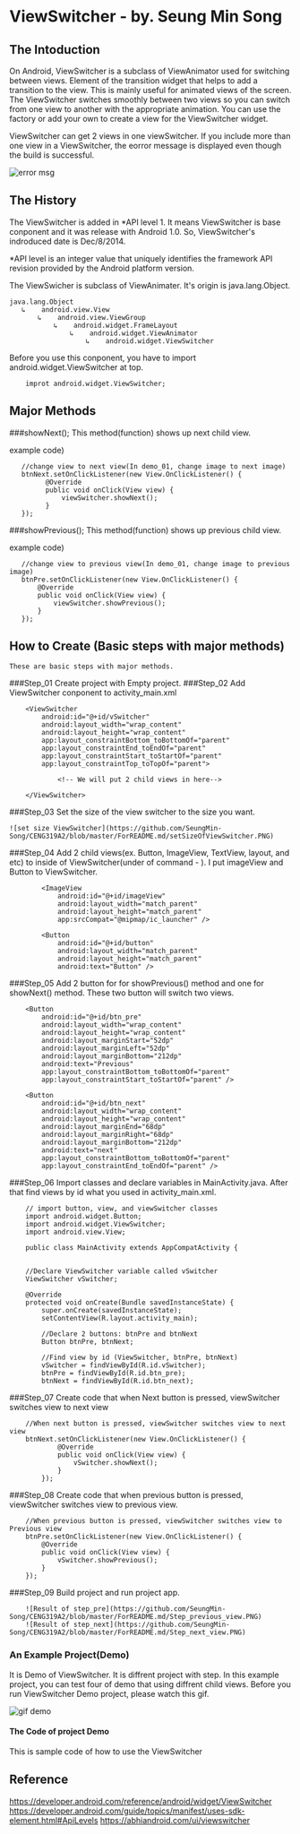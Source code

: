 
# ViewSwitcher - by. Seung Min Song

## The Intoduction

On Android, ViewSwitcher is a subclass of ViewAnimator used for switching between views. Element of the transition widget that helps to add a transition to the view. This is mainly useful for animated views of the screen. The ViewSwitcher switches smoothly between two views so you can switch from one view to another with the appropriate animation. You can use the factory or add your own to create a view for the ViewSwitcher widget.

ViewSwitcher can get 2 views in one viewSwitcher. If you include more than one view in a ViewSwitcher, the eorror message is displayed even though the build is successful.

  ![error msg](https://github.com/SeungMin-Song/CENG319A2/blob/master/ForREADME.md/error_msg.PNG)


## The History

The ViewSwitcher is added in *API level 1. It means ViewSwitcher is base conponent and it was release with Android 1.0.
So, ViewSwitcher's indroduced date is Dec/8/2014.

*API level is an integer value that uniquely identifies the framework API revision provided by the Android platform version.

The ViewSwicher is subclass of ViewAnimater. It's origin is java.lang.Object.

```
java.lang.Object
   ↳	android.view.View
 	   ↳	android.view.ViewGroup
 	 	   ↳	android.widget.FrameLayout
 	 	 	   ↳	android.widget.ViewAnimator
 	 	 	 	   ↳	android.widget.ViewSwitcher
```

 Before you use this conponent, you have to import android.widget.ViewSwitcher at top.

```
	improt android.widget.ViewSwitcher;
```

## Major Methods 
###showNext();
This method(function) shows up next child view. 

example code)

```
   //change view to next view(In demo_01, change image to next image)
   btnNext.setOnClickListener(new View.OnClickListener() {
         @Override
         public void onClick(View view) {
             viewSwitcher.showNext();
         }
   });
```

###showPrevious();
This method(function) shows up previous child view.

example code)

```
   //change view to previous view(In demo_01, change image to previous image)
   btnPre.setOnClickListener(new View.OnClickListener() {
       @Override
       public void onClick(View view) {
           viewSwitcher.showPrevious();
       }
   });
```

## How to Create (Basic steps with major methods) 
	These are basic steps with major methods.
	
###Step_01
	Create project with Empty project.
###Step_02
	 Add ViewSwitcher conponent to activity_main.xml
	
```
	<ViewSwitcher
        android:id="@+id/vSwitcher"
        android:layout_width="wrap_content"
        android:layout_height="wrap_content"
        app:layout_constraintBottom_toBottomOf="parent"
        app:layout_constraintEnd_toEndOf="parent"
        app:layout_constraintStart_toStartOf="parent"
        app:layout_constraintTop_toTopOf="parent">

            <!-- We will put 2 child views in here-->
    
    </ViewSwitcher>
```
	
###Step_03
	Set the size of the view switcher to the size you want.
	
	![set size ViewSwitcher](https://github.com/SeungMin-Song/CENG319A2/blob/master/ForREADME.md/setSizeOfViewSwitcher.PNG)

###Step_04 
	Add 2 child views(ex. Button, ImageView, TextView, layout, and etc) to inside of ViewSwitcher(under of command - <!-- We will put 2 child views in here-->).
	I put imageView and Button to ViewSwitcher. 
	
```
		<ImageView
            android:id="@+id/imageView"
            android:layout_width="match_parent"
            android:layout_height="match_parent"
            app:srcCompat="@mipmap/ic_launcher" />

        <Button
            android:id="@+id/button"
            android:layout_width="match_parent"
            android:layout_height="match_parent"
            android:text="Button" />
```

###Step_05 
	Add 2 button for for showPrevious() method and one for showNext() method.
	These two button will switch two views.
	
```
	<Button
        android:id="@+id/btn_pre"
        android:layout_width="wrap_content"
        android:layout_height="wrap_content"
        android:layout_marginStart="52dp"
        android:layout_marginLeft="52dp"
        android:layout_marginBottom="212dp"
        android:text="Previous"
        app:layout_constraintBottom_toBottomOf="parent"
        app:layout_constraintStart_toStartOf="parent" />
		
	<Button
        android:id="@+id/btn_next"
        android:layout_width="wrap_content"
        android:layout_height="wrap_content"
        android:layout_marginEnd="68dp"
        android:layout_marginRight="68dp"
        android:layout_marginBottom="212dp"
        android:text="next"
        app:layout_constraintBottom_toBottomOf="parent"
        app:layout_constraintEnd_toEndOf="parent" />
```

###Step_06
	Import classes and declare variables in MainActivity.java. After that find views by id what you used in activity_main.xml.
	
```
	// import button, view, and viewSwitcher classes
	import android.widget.Button;
	import android.widget.ViewSwitcher;
	import android.view.View;
```

```
	public class MainActivity extends AppCompatActivity {
    
		
	//Declare ViewSwitcher variable called vSwitcher
	ViewSwitcher vSwitcher;
    
	@Override
    protected void onCreate(Bundle savedInstanceState) {
        super.onCreate(savedInstanceState);
        setContentView(R.layout.activity_main);
		
		//Declare 2 buttons: btnPre and btnNext
		Button btnPre, btnNext;
			
		//Find view by id (ViewSwitcher, btnPre, btnNext)
		vSwitcher = findViewById(R.id.vSwitcher);
		btnPre = findViewById(R.id.btn_pre);
		btnNext = findViewById(R.id.btn_next);
```

###Step_07
		Create code that when Next button is pressed, viewSwitcher switches view to next view

```
	//When next button is pressed, viewSwitcher switches view to next view
	btnNext.setOnClickListener(new View.OnClickListener() {
            @Override
            public void onClick(View view) {
                vSwitcher.showNext();
            }
        });
```

###Step_08
		Create code that when previous button is pressed, viewSwitcher switches view to previous view.
		
```
 	//When previous button is pressed, viewSwitcher switches view to Previous view   
	btnPre.setOnClickListener(new View.OnClickListener() {
        @Override
        public void onClick(View view) {
            vSwitcher.showPrevious();
        }
    });
```

###Step_09
		Build project and run project app.
		
		![Result of step_pre](https://github.com/SeungMin-Song/CENG319A2/blob/master/ForREADME.md/Step_previous_view.PNG)
		![Result of step_next](https://github.com/SeungMin-Song/CENG319A2/blob/master/ForREADME.md/Step_next_view.PNG)

### An Example Project(Demo)
It is Demo of ViewSwitcher. It is diffrent project with step. In this example project, you can test four of demo that using diffrent child views. Before you run ViewSwitcher Demo project, please watch this gif.

![gif demo](https://github.com/SeungMin-Song/CENG319A2/blob/master/ForREADME.md/ViewSwitcher_Demo.gif)
  
#### The Code of project Demo
This is sample code of how to use the ViewSwitcher


## Reference
https://developer.android.com/reference/android/widget/ViewSwitcher
https://developer.android.com/guide/topics/manifest/uses-sdk-element.html#ApiLevels
https://abhiandroid.com/ui/viewswitcher 
